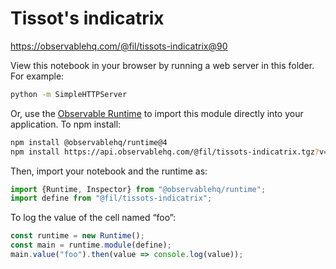 # Tissot's indicatrix

https://observablehq.com/@fil/tissots-indicatrix@90

View this notebook in your browser by running a web server in this folder. For
example:

~~~sh
python -m SimpleHTTPServer
~~~

Or, use the [Observable Runtime](https://github.com/observablehq/runtime) to
import this module directly into your application. To npm install:

~~~sh
npm install @observablehq/runtime@4
npm install https://api.observablehq.com/@fil/tissots-indicatrix.tgz?v=3
~~~

Then, import your notebook and the runtime as:

~~~js
import {Runtime, Inspector} from "@observablehq/runtime";
import define from "@fil/tissots-indicatrix";
~~~

To log the value of the cell named “foo”:

~~~js
const runtime = new Runtime();
const main = runtime.module(define);
main.value("foo").then(value => console.log(value));
~~~
